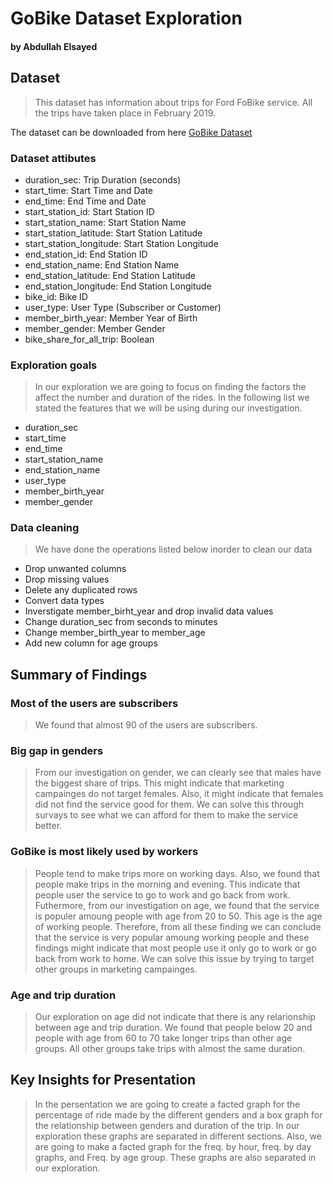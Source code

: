 # GoBike Dataset Exploration

#### by Abdullah Elsayed

## Dataset

> This dataset has information about trips for Ford FoBike service. All the trips have taken place in February 2019.

The dataset can be downloaded from here <a href="bikeshare.com/data/">GoBike Dataset</a>

### Dataset attibutes

<ul>
    <li>duration_sec: Trip Duration (seconds)</li>
    <li>start_time: Start Time and Date</li>
    <li>end_time: End Time and Date</li>
    <li>start_station_id: Start Station ID</li>
    <li>start_station_name: Start Station Name</li>
    <li>start_station_latitude: Start Station Latitude</li>
    <li>start_station_longitude: Start Station Longitude</li>
    <li>end_station_id: End Station ID</li>
    <li>end_station_name: End Station Name</li>
    <li>end_station_latitude: End Station Latitude</li>
    <li>end_station_longitude: End Station Longitude</li>
    <li>bike_id: Bike ID </li>
    <li>user_type: User Type (Subscriber or Customer)</li>
    <li>member_birth_year: Member Year of Birth</li>
    <li>member_gender: Member Gender</li>
    <li>bike_share_for_all_trip: Boolean</li>
</ul>

### Exploration goals

> In our exploration we are going to focus on finding the factors the affect the number and duration of the rides. In the following list we stated the features that we will be using during our investigation.

<ul>
    <li>duration_sec</li>
    <li>start_time</li>
    <li>end_time</li>
    <li>start_station_name</li>
    <li>end_station_name</li>
    <li>user_type</li>
    <li>member_birth_year</li>
    <li>member_gender</li>
</ul>

### Data cleaning

> We have done the operations listed below inorder to clean our data

<ul>
    <li>Drop unwanted columns</li>
    <li>Drop missing values</li>
    <li>Delete any duplicated rows</li>
    <li>Convert data types</li>
    <li>Inverstigate member_birht_year and drop invalid data values</li>
    <li>Change duration_sec from seconds to minutes</li>
    <li>Change member_birth_year to member_age</li>
    <li>Add new column for age groups</li>
</ul>

## Summary of Findings

### Most of the users are subscribers

> We found that almost 90 of the users are subscribers.

### Big gap in genders

> From our investigation on gender, we can clearly see that males have the biggest share of trips. This might indicate that marketing campainges do not target females. Also, it might indicate that females did not find the service good for them. We can solve this through survays to see what we can afford for them to make the service better.

### GoBike is most likely used by workers

> People tend to make trips more on working days. Also, we found that people make trips in the morning and evening. This indicate that people user the service to go to work and go back from work. Futhermore, from our investigation on age, we found that the service is populer amoung people with age from 20 to 50. This age is the age of working people. Therefore, from all these finding we can conclude that the service is very popular amoung working people and these findings might indicate that most people use it only go to work or go back from work to home. We can solve this issue by trying to target other groups in marketing campainges.

### Age and trip duration

> Our exploration on age did not indicate that there is any relarionship between age and trip duration. We found that people below 20 and people with age from 60 to 70 take longer trips than other age groups. All other groups take trips with almost the same duration.

## Key Insights for Presentation

> In the persentation we are going to create a facted graph for the percentage of ride made by the different genders and a box graph for the relationship between genders and duration of the trip. In our exploration these graphs are separated in different sections. Also, we are going to make a facted graph for the freq. by hour, freq. by day graphs, and Freq. by age group. These graphs are also separated in our exploration.

